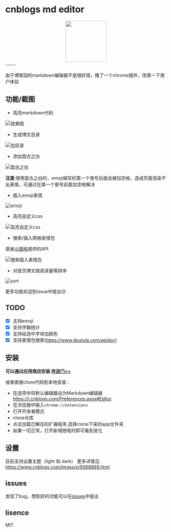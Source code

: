 # cnblogs md editor

<div align="center">
<img src="https://raw.githubusercontent.com/imgss/cnblogs-mdEditor/master/app/images/icon-128.png" style="width:128px;height:128px;">
</div>
-----

由于博客园的markdown编辑器不是很好用，撸了一个chrome插件，改善一下用户体验

## 功能/截图

- 高亮markdown代码

![效果图](https://raw.githubusercontent.com/imgss/cnblogs-mdEditor/master/images/mdeditor.png)

- 生成博文目录

![加目录](https://raw.githubusercontent.com/imgss/cnblogs-mdEditor/master/images/shatter1.gif)

- 添加盘古之白

![盘古之白](https://raw.githubusercontent.com/imgss/cnblogs-mdEditor/master/images/shatter2.gif)

**注意**:使用盘古之白时，emoji缩写的第一个冒号后面会被加空格，造成页面渲染不出表情，可通过在第一个冒号前面加空格解决

- 插入emoji表情

![emoji](https://raw.githubusercontent.com/imgss/cnblogs-mdEditor/master/images/emoji.png)

- 高亮自定义css

![高亮自定义css](https://raw.githubusercontent.com/imgss/cnblogs-mdEditor/master/images/css.png)

- 搜索/插入网络表情包

感谢[斗图啦](https://www.doutula.com/)提供的API

![搜索插入表情包](https://raw.githubusercontent.com/imgss/cnblogs-mdEditor/master/images/doutu.gif)

- 对首页博文按阅读量等排序

![sort](https://raw.githubusercontent.com/imgss/cnblogs-mdEditor/master/images/sort.png)

更多功能欢迎到issue中提出😊

## TODO

- [x] 支持emoji
- [x] 支持字数统计
- [x] 支持给选中字体加颜色
- [x] 支持表情包搜索(https://www.doutula.com/apidoc)

## 安装
**可以通过应用商店安装 [传送门>>](https://chrome.google.com/webstore/detail/cnblogs/dmohalpippgmopnbpnknmapokjdkifmc)**

或者直接clone代码到本地安装：

- 在选项中将默认编辑器设为Markdown编辑器 https://i.cnblogs.com/Preferences.aspx#Editor
- 在浏览器中输入`chrome://extensions`
- 打开开发者模式
- clone仓库
- 点击加载已解压的扩展程序,选择clone下来的app文件夹
- 如果一切正常，打开新增随笔时即可看到变化

## 设置

目前支持设置主题（light 和 dark）
更多详情见: https://www.cnblogs.com/imgss/p/9368869.html

## issues

发现了bug，想到好的功能可以在[issues](https://github.com/imgss/cnblogs-mdEditor/issues)中提出

## lisence

MIT





